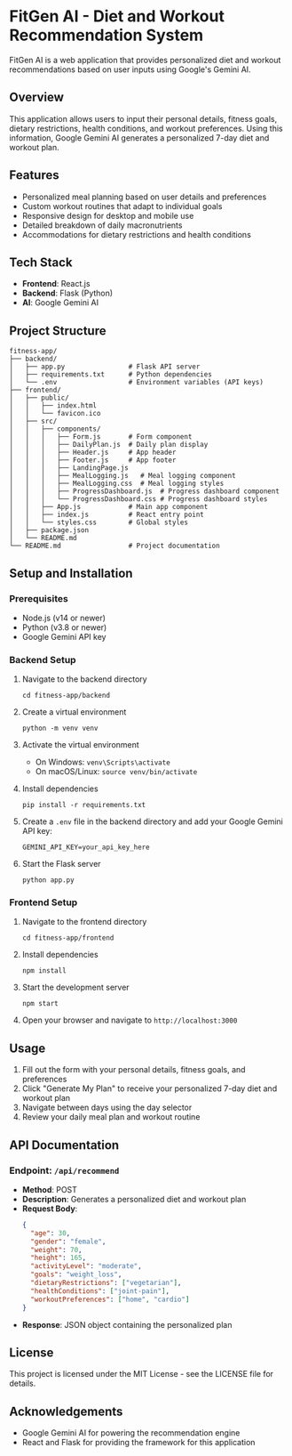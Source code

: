 # FitGen AI - Diet and Workout Recommendation System

FitGen AI is a web application that provides personalized diet and workout recommendations based on user inputs using Google's Gemini AI.

## Overview

This application allows users to input their personal details, fitness goals, dietary restrictions, health conditions, and workout preferences. Using this information, Google Gemini AI generates a personalized 7-day diet and workout plan.

## Features

- Personalized meal planning based on user details and preferences
- Custom workout routines that adapt to individual goals
- Responsive design for desktop and mobile use
- Detailed breakdown of daily macronutrients
- Accommodations for dietary restrictions and health conditions

## Tech Stack

- **Frontend**: React.js
- **Backend**: Flask (Python)
- **AI**: Google Gemini AI

## Project Structure

```
fitness-app/
├── backend/
│   ├── app.py                # Flask API server
│   ├── requirements.txt      # Python dependencies
│   └── .env                  # Environment variables (API keys)
├── frontend/
│   ├── public/
│   │   ├── index.html
│   │   └── favicon.ico
│   ├── src/
│   │   ├── components/
│   │   │   ├── Form.js       # Form component
│   │   │   ├── DailyPlan.js  # Daily plan display
│   │   │   ├── Header.js     # App header
│   │   │   ├── Footer.js     # App footer
│   │   │   ├── LandingPage.js
│   │   │   ├── MealLogging.js   # Meal logging component
│   │   │   ├── MealLogging.css  # Meal logging styles
│   │   │   ├── ProgressDashboard.js  # Progress dashboard component
│   │   │   └── ProgressDashboard.css # Progress dashboard styles
│   │   ├── App.js            # Main app component
│   │   ├── index.js          # React entry point
│   │   └── styles.css        # Global styles
│   ├── package.json
│   └── README.md
└── README.md                 # Project documentation
```

## Setup and Installation

### Prerequisites

- Node.js (v14 or newer)
- Python (v3.8 or newer)
- Google Gemini API key

### Backend Setup

1. Navigate to the backend directory

   ```
   cd fitness-app/backend
   ```

2. Create a virtual environment

   ```
   python -m venv venv
   ```

3. Activate the virtual environment

   - On Windows: `venv\Scripts\activate`
   - On macOS/Linux: `source venv/bin/activate`

4. Install dependencies

   ```
   pip install -r requirements.txt
   ```

5. Create a `.env` file in the backend directory and add your Google Gemini API key:

   ```
   GEMINI_API_KEY=your_api_key_here
   ```

6. Start the Flask server
   ```
   python app.py
   ```

### Frontend Setup

1. Navigate to the frontend directory

   ```
   cd fitness-app/frontend
   ```

2. Install dependencies

   ```
   npm install
   ```

3. Start the development server

   ```
   npm start
   ```

4. Open your browser and navigate to `http://localhost:3000`

## Usage

1. Fill out the form with your personal details, fitness goals, and preferences
2. Click "Generate My Plan" to receive your personalized 7-day diet and workout plan
3. Navigate between days using the day selector
4. Review your daily meal plan and workout routine

## API Documentation

### Endpoint: `/api/recommend`

- **Method**: POST
- **Description**: Generates a personalized diet and workout plan
- **Request Body**:
  ```json
  {
    "age": 30,
    "gender": "female",
    "weight": 70,
    "height": 165,
    "activityLevel": "moderate",
    "goals": "weight_loss",
    "dietaryRestrictions": ["vegetarian"],
    "healthConditions": ["joint-pain"],
    "workoutPreferences": ["home", "cardio"]
  }
  ```
- **Response**: JSON object containing the personalized plan

## License

This project is licensed under the MIT License - see the LICENSE file for details.

## Acknowledgements

- Google Gemini AI for powering the recommendation engine
- React and Flask for providing the framework for this application
